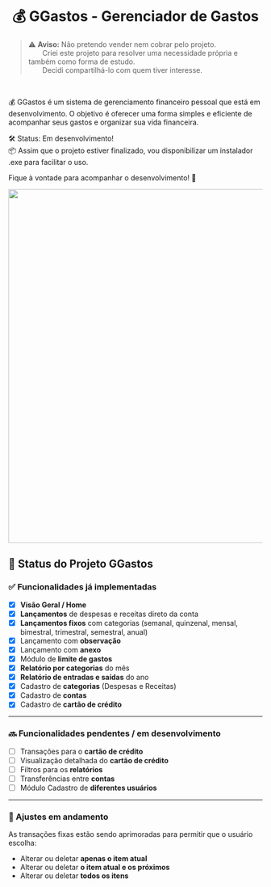 <p>
  <h1 align="center">💰 GGastos - Gerenciador de Gastos </h1>
</p>

> ⚠️ **Aviso:** Não pretendo vender nem cobrar pelo projeto. <br>
&nbsp;&nbsp;&nbsp;&nbsp;&nbsp;&nbsp; Criei este projeto para resolver uma necessidade própria e também como forma de estudo. <br>
&nbsp;&nbsp;&nbsp;&nbsp;&nbsp;&nbsp; Decidi compartilhá-lo com quem tiver interesse.

<br>

💰 GGastos é um sistema de gerenciamento financeiro pessoal que está em desenvolvimento.
O objetivo é oferecer uma forma simples e eficiente de acompanhar seus gastos e organizar sua vida financeira.

🛠️ Status: Em desenvolvimento! <br/>
📦 Assim que o projeto estiver finalizado, vou disponibilizar um instalador .exe para facilitar o uso.

Fique à vontade para acompanhar o desenvolvimento! 🚀

<p align="center">
  <img src="https://github.com/user-attachments/assets/70df6fe4-34d8-479a-8887-ac8c26fc6df1" width="700"/>
</p>

## 🚀 Status do Projeto GGastos

### ✅ Funcionalidades já implementadas

- [x] **Visão Geral / Home**  
- [x] **Lançamentos** de despesas e receitas direto da conta  
- [x] **Lançamentos fixos** com categorias (semanal, quinzenal, mensal, bimestral, trimestral, semestral, anual)  
- [x] Lançamento com **observação**  
- [x] Lançamento com **anexo**  
- [x] Módulo de **limite de gastos**  
- [x] **Relatório por categorias** do mês
- [x] **Relatório de entradas e saídas** do ano  
- [x] Cadastro de **categorias** (Despesas e Receitas)  
- [x] Cadastro de **contas**  
- [x] Cadastro de **cartão de crédito**

---

### 🔜 Funcionalidades pendentes / em desenvolvimento

- [ ] Transações para o **cartão de crédito**  
- [ ] Visualização detalhada do **cartão de crédito**  
- [ ] Filtros para os **relatórios**
- [ ] Transferências entre **contas**
- [ ] Módulo Cadastro de **diferentes usuários**

---

### 🔧 Ajustes em andamento

As transações fixas estão sendo aprimoradas para permitir que o usuário escolha:  
- Alterar ou deletar **apenas o item atual**  
- Alterar ou deletar **o item atual e os próximos**  
- Alterar ou deletar **todos os itens**
